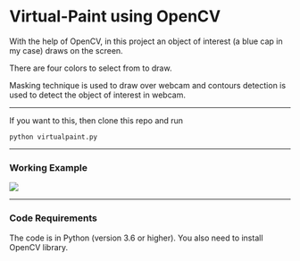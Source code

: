 # Virtual-Paint using OpenCV
With the help of OpenCV, in this project an object of interest (a blue cap in my case) draws on the screen.

There are four colors to select from to draw.

Masking technique is used to draw over webcam and contours detection is used to detect the object of interest in webcam. 
_________________________________________________________________________________________________________________________________________________________________________________
If you want to this, then clone this repo and run
```
python virtualpaint.py
```
_____________________________________________________________________________________________________________________________________________________________________________________
### Working Example
![](ezgif.com-optimize.gif)
___________________________________________________________________________________________________________________________________________________________________________________
### Code Requirements
The code is in Python (version 3.6 or higher). You also need to install OpenCV library.
